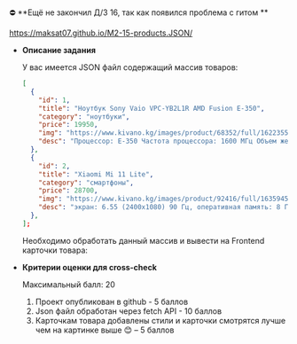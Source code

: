 ⛔️  **Ещё не закончил Д/З 16, так как появился проблема с гитом **

https://maksat07.github.io/M2-15-products.JSON/

- **Описание задания**
    
    У вас имеется JSON файл содержащий массив товаров:
    
    ```json
    [
      {
        "id": 1,
        "title": "Ноутбук Sony Vaio VPC-YB2L1R AMD Fusion E-350",
        "category": "ноутбуки",
        "price": 19950,
        "img": "https://www.kivano.kg/images/product/68352/full/1622355077_67139000.png",
        "desc": "Процессор: E-350 Частота процессора: 1600 МГц Объем жесткого диска: 320 ГБ Диагональ экрана: 11.6, Видеокарта: ATI Radeon HD 6310M Вес: 1.46 кг Оптический привод: DVD нет Bluetooth: есть Wi-Fi: есть",
      },
      {
        "id": 2,
        "title": "Xiaomi Mi 11 Lite",
        "category": "смартфоны",
        "price": 28700,
        "img": "https://www.kivano.kg/images/product/92416/full/1635945551_75038600.jpg",
        "desc": "экран: 6.55 (2400x1080) 90 Гц, оперативная память: 8 ГБ, память: 128 ГБ, слот для карты памяти, 3 камеры: 64 МП, 8 МП, 5 МП, аккумулятор: 4250 мА·ч, процессор: Qualcomm Snapdragon 780G, SIM-карты: 2 (nano SIM), операционная система: Android 11, беспроводные интерфейсы: NFC, Wi-Fi, Bluetooth 5.1, интернет: 5G, 4G LTE, вес: 159 г",
      },
    ];
    ```
    
    Необходимо обработать данный массив и вывести на Frontend карточки товара:
    
    
    
- **Критерии оценки для cross-check**
    
    Максимальный балл: 20
    
    1. Проект опубликован в github - 5 баллов
    2. Json файл обработан через fetch API - 10 баллов
    3. Карточкам товара добавлены стили и карточки смотрятся лучше чем на картинке выше 😊 – 5 баллов
